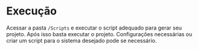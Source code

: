 # Execução

Acessar a pasta `/Scripts` e executar o script adequado para gerar seu projeto. Após isso basta executar o projeto. Configurações necessárias ou criar um script para o sistema desejado pode se necessário.
